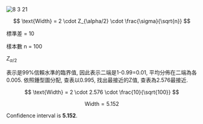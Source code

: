 ![8 3 21](https://github.com/user-attachments/assets/29004236-1584-475c-a0d1-34435bb80ec8)

$$
\text{Width} = 2 \cdot Z_{\alpha/2} \cdot \frac{\sigma}{\sqrt{n}}
$$

標準差 = 10 

樣本數 n = 100 

$Z_{\alpha/2}$

表示是99%信賴水準的臨界值, 因此表示二端是1-0.99=0.01, 平均分佈在二端為各0.005.
依照鍾型圖分配, 查表以0.995, 找出最接近的Z值, 查表為2.576最接近.

$$
\text{Width} = 2 \cdot 2.576 \cdot \frac{10}{\sqrt{100}}
$$

$$
\text{Width} = 5.152
$$

Confidence interval is **5.152**.
